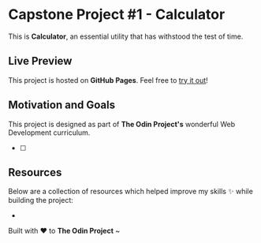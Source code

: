 # Capstone Project #1 - Calculator

This is **Calculator**, an essential utility that has withstood the test of time.

## Live Preview

This project is hosted on **GitHub Pages**. Feel free to [try it out](https://raineedust.github.io/capstone-calculator/)!

## Motivation and Goals

This project is designed as part of **The Odin Project's** wonderful Web Development curriculum.

- [ ]

## Resources

Below are a collection of resources which helped improve my skills :sparkles: while building the project:

- 

Built with :heart: to **The Odin Project** ~
